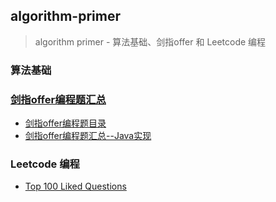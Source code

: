## algorithm-primer

>
> algorithm primer - 算法基础、剑指offer 和 Leetcode 编程
>

### 算法基础

### [剑指offer编程题汇总](interview-for-offer)
* [剑指offer编程题目录](interview-for-offer/README.md)
* [剑指offer编程题汇总--Java实现](interview-for-offer/md/剑指offer面试题汇总.md)

### Leetcode 编程
* [Top 100 Liked Questions](leetcode/README.md)

